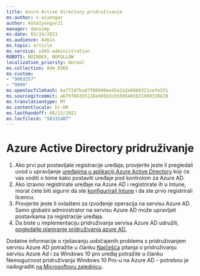 ```yaml
---
title: Azure Active Directory pridruživanje
ms.author: v-aiyengar
author: AshaIyengar21
manager: dansimp
ms.date: 03/24/2021
ms.audience: Admin
ms.topic: article
ms.service: o365-administration
ROBOTS: NOINDEX, NOFOLLOW
localization_priority: Normal
ms.collection: Adm_O365
ms.custom:
- "9003257"
- "9890"
ms.openlocfilehash: 6a772d7bad7f00940ee45a2a2e6860321cefe331
ms.sourcegitcommit: ab75f66355116e995b3cb5505465b31989339e28
ms.translationtype: MT
ms.contentlocale: hr-HR
ms.lasthandoff: 08/13/2021
ms.locfileid: "58331487"
---
```

# <a name="azure-active-directory-join"></a>Azure Active Directory pridruživanje

1. Ako prvi put postavljate registracije uređaja, provjerite jeste li pregledali uvod u upravljanje [uređajima u aplikaciji Azure Active Directory](https://docs.microsoft.com/azure/active-directory/devices/overview) koji će vas voditi o tome kako postaviti uređaje pod kontrolom za Azure AD. 
1. Ako izravno registrirate uređaje na Azure AD i registrirate ih u Intune, morat [](https://docs.microsoft.com/mem/intune/fundamentals/licenses-assign) ćete biti sigurni da ste [konfigurirali Intune](https://docs.microsoft.com/mem/intune/enrollment/device-enrollment) i da ste prvo registrirali licencu.
1. Provjerite jeste li ovlašteni za izvođenje operacija na servisu Azure AD. Samo globalni administrator na servisu Azure AD može upravljati postavkama za registracije uređaja.
1. Da biste u implementaciju pridruživanja servisa Azure AD udružili, [pogledajte planiranje pridruživanja azure AD.](https://docs.microsoft.com/azure/active-directory/devices/azureadjoin-plan)

Dodatne informacije o rješavanju uobičajenih problema s pridruživanjem servisu Azure AD potražite u članku [Najčešća](https://docs.microsoft.com/azure/active-directory/devices/faq) pitanja o pridruživanju servisu Azure Ad i za Windows 10 pro uređaj potražite u članku Nemogućnost pridruživanja Windows 10 Pro-u na Azure AD – potrebno je nadograditi [na Microsoftovu zajednicu](https://answers.microsoft.com/en-us/msoffice/forum/msoffice_install-mso_win10-mso_365hp/unable-to-join-windows-10-pro-machine-to-azure-ad/abb1ca7d-b317-45ec-a628-e1c10eae2900).
